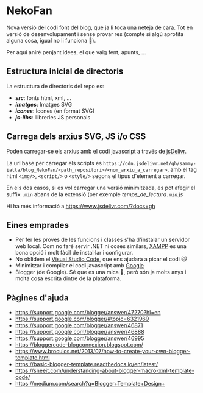 # NekoFan
Nova versió del codi font del blog, que ja li toca una neteja de cara. Tot en versió de desenvolupament i sense provar res (compte si algú aprofita alguna cosa, igual no li funciona :pray:).

Per aquí aniré penjant idees, el que vaig fent, apunts, ...

## Estructura inicial de directoris
La estructura de directoris del repo es:
- **_src_**: fonts html, xml, ...
- **_imatges_**: Imatges SVG
- **_icones_**: Icones (en format SVG)
- **_js-libs_**: llibreries JS personals

## Carrega dels arxius SVG, JS i/o CSS
Poden carregar-se els arxius amb el codi javascript  a través de [jsDelivr](https://www.jsdelivr.com/).

La url base per carregar els scripts es `https://cdn.jsdelivr.net/gh/sammy-iatta/blog_NekoFan/<path_repositori>/<nom_arxiu_a_carregar>`, amb el tag html `<img/>`, `<script/>` o `<style/>` segons el tipus d'element a carregar.

En els dos casos, si es vol carregar una versió minimitzada, es pot afegir el suffix `.min` abans de la extensió (per exemple *temps_de_lectura`.min`.js*

Hi ha més informació a https://www.jsdelivr.com/?docs=gh

## Eines emprades
- Per fer les proves de les funcions i classes s'ha d'instalar un servidor web local. Com no faré servir .NET ni coses similars, [XAMPP](https://www.apachefriends.org/) es una bona opció i molt fàcil de instal·lar i configurar.
- No oblidem el [Visual Studio Code](https://code.visualstudio.com/), que ens ajudarà a picar el codi :cat:
- Minimitzar i compilar el codi javascript amb [Google](https://closure-compiler.appspot.com/home)
- Blogger (de Google). Sé que es una mica :shit:, però són ja molts anys i molta cosa escrita dintre de la plataforma.

## Pàgines d'ajuda
- https://support.google.com/blogger/answer/47270?hl=en
- https://support.google.com/blogger/#topic=6321969
- https://support.google.com/blogger/answer/46871
- https://support.google.com/blogger/answer/46888
- https://support.google.com/blogger/answer/46995
- https://bloggercode-blogconnexion.blogspot.com/
- https://www.broculos.net/2013/07/how-to-create-your-own-blogger-template.html
- https://basic-blogger-template.readthedocs.io/en/latest/
- https://sneeit.com/understanding-about-blogger-macro-xml-template-code/
- https://medium.com/search?q=Blogger+Template+Design+

